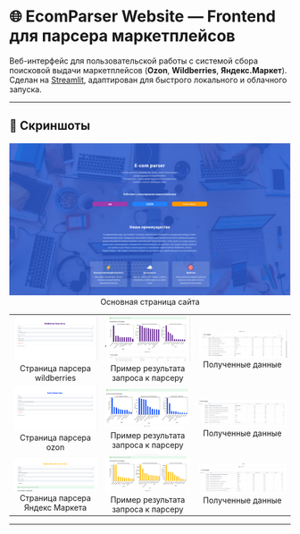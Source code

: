 # 🌐 EcomParser Website — Frontend для парсера маркетплейсов

Веб-интерфейс для пользовательской работы с системой сбора поисковой выдачи маркетплейсов (**Ozon**, **Wildberries**, **Яндекс.Маркет**).  
Сделан на [Streamlit](https://streamlit.io/), адаптирован для быстрого локального и облачного запуска.

---

## 📸 Скриншоты


<p align="center">
  <img src="../media/main_page.png" width="900"><br>
  Основная страница сайта
</p>

<table>
  <tr>
    <td align="center">
      <img src="../media/wildberries_page.png" width="300"/><br/>Страница парсера wildberries
    </td>
    <td align="center">
      <img src="../media/wildberries_graphics.png" width="300"/><br/>Пример результата запроса к парсеру
    </td>
    <td align="center">
      <img src="../media/wildberries_csv.png" width="300"/><br/>Полученные данные
    </td>
  </tr>
  <tr>
  <td align="center">
      <img src="../media/ozon_page.png" width="300"/><br/>Страница парсера ozon
    </td>
    <td align="center">
      <img src="../media/ozon_graphics.png" width="300"/><br/>Пример результата запроса к парсеру
    </td>
    <td align="center">
      <img src="../media/ozon_csv.png" width="300"/><br/>Полученные данные
    </td>
  </tr>
  <tr>
  <td align="center">
      <img src="../media/yamarket_page.png" width="300"/><br/>Страница парсера Яндекс Маркета
    </td>
    <td align="center">
      <img src="../media/yamarket_graphics.png" width="300"/><br/>Пример результата запроса к парсеру
    </td>
    <td align="center">
      <img src="../media/yamarket_csv.png" width="300"/><br/>Полученные данные
    </td>
  </tr>
</table>

---

